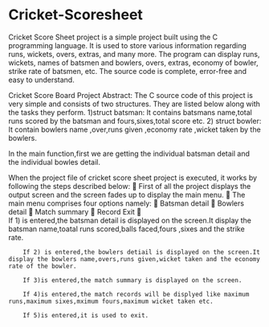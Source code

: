 # Cricket-Scoresheet
Cricket Score Sheet project is a simple project built using the C programming language. It is used  to store various information regarding runs, wickets, overs, extras, and many more. The program can display runs, wickets, names of batsmen and bowlers, overs, extras, economy of bowler, strike rate of batsmen, etc. The source code is complete, error-free and easy to understand.

Cricket Score Board Project Abstract:
     The C source code of this project is very simple and consists of two structures. They are listed below along with the tasks they perform.
 1)struct batsman:
   It contains batsmans name,total runs scored by the batsman and fours,sixes,total score etc.
2) struct bowler:
   It contain bowlers name ,over,runs given ,economy rate ,wicket taken by the bowlers.

In the main function,first we are getting the individual batsman detail and the individual bowles detail.

When the project file of cricket score sheet project is executed, it works by following the steps described below:
	First of all the project displays the output screen and the screen fades up to display the main menu.
	The main menu comprises four options namely:
	Batsman detail
	Bowlers detail
	Match summary
	Record
     Exit
	
         If 1) is entered,the batsman detail is displayed on the screen.It display the batsman name,toatal runs scored,balls faced,fours ,sixes and the strike rate.

        If 2) is entered,the bowlers detiail is displayed on the screen.It display the bowlers name,overs,runs given,wicket taken and the economy rate of the bowler.

        If 3)is entered,the match summary is displayed on the screen.

        If 4)is entered,the match records will be displyed like maximum runs,maximum sixes,mximum fours,maximum wicket taken etc.
        
        If 5)is entered,it is used to exit.
